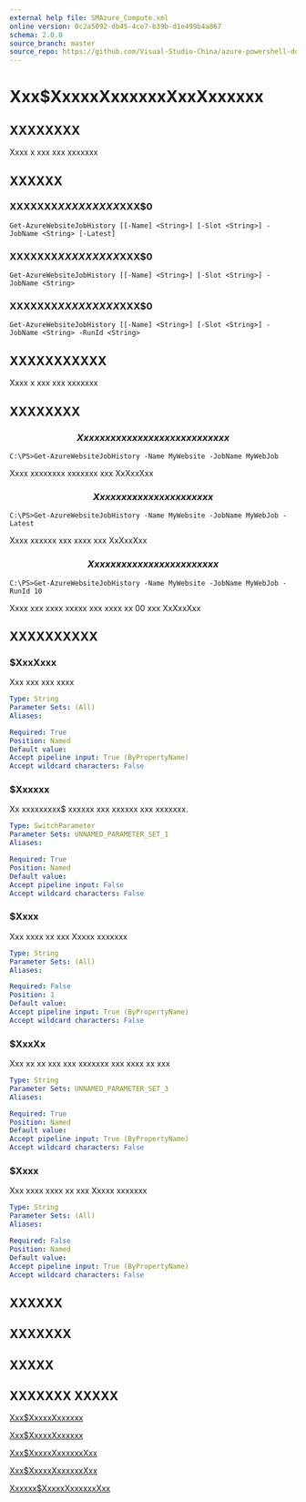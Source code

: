 ```yaml
---
external help file: SMAzure_Compute.xml
online version: 0c2a5092-db45-4ce7-b39b-d1e499b4a867
schema: 2.0.0
source_branch: master
source_repo: https://github.com/Visual-Studio-China/azure-powershell-docs-int
---
```


# Xxx$XxxxxXxxxxxxXxxXxxxxxx
## XXXXXXXX
Xxxx x xxx xxx xxxxxxx

## XXXXXX

### XXXXXXX$XXXXXXXXX$XXX$0
```
Get-AzureWebsiteJobHistory [[-Name] <String>] [-Slot <String>] -JobName <String> [-Latest]
```

### XXXXXXX$XXXXXXXXX$XXX$0
```
Get-AzureWebsiteJobHistory [[-Name] <String>] [-Slot <String>] -JobName <String>
```

### XXXXXXX$XXXXXXXXX$XXX$0
```
Get-AzureWebsiteJobHistory [[-Name] <String>] [-Slot <String>] -JobName <String> -RunId <String>
```

## XXXXXXXXXXX
Xxxx x xxx xxx xxxxxxx

## XXXXXXXX

### $$$$$$$$$$$$$$  Xxx xxxxxxxx xxxxxxx xxx x xxx xxx $$$$$$$$$$$$$$
```
C:\PS>Get-AzureWebsiteJobHistory -Name MyWebsite -JobName MyWebJob
```

Xxxx xxxxxxxx xxxxxxx xxx XxXxxXxx

### $$$$$$$$$$$$$$  Xxx xxxxxx xxx xxx x xxx xxx $$$$$$$$$$$$$$
```
C:\PS>Get-AzureWebsiteJobHistory -Name MyWebsite -JobName MyWebJob -Latest
```

Xxxx xxxxxx xxx xxxx xxx XxXxxXxx

### $$$$$$$$$$$$$$  Xxx xxxxxxxx xxx xxx x xxx xxx $$$$$$$$$$$$$$
```
C:\PS>Get-AzureWebsiteJobHistory -Name MyWebsite -JobName MyWebJob -RunId 10
```

Xxxx xxx xxxx xxxxx xxx xxxx xx 00 xxx XxXxxXxx

## XXXXXXXXXX

### $XxxXxxx
Xxx xxx xxx xxxx

```yaml
Type: String
Parameter Sets: (All)
Aliases: 

Required: True
Position: Named
Default value: 
Accept pipeline input: True (ByPropertyName)
Accept wildcard characters: False
```

### $Xxxxxx
Xx xxxxxxxxx$ xxxxxx xxx xxxxxx xxx xxxxxxx.

```yaml
Type: SwitchParameter
Parameter Sets: UNNAMED_PARAMETER_SET_1
Aliases: 

Required: True
Position: Named
Default value: 
Accept pipeline input: False
Accept wildcard characters: False
```

### $Xxxx
Xxx xxxx xx xxx Xxxxx xxxxxxx

```yaml
Type: String
Parameter Sets: (All)
Aliases: 

Required: False
Position: 1
Default value: 
Accept pipeline input: True (ByPropertyName)
Accept wildcard characters: False
```

### $XxxXx
Xxx xx xx xxx xxx xxxxxxx xxx xxxx xx xxx

```yaml
Type: String
Parameter Sets: UNNAMED_PARAMETER_SET_3
Aliases: 

Required: True
Position: Named
Default value: 
Accept pipeline input: True (ByPropertyName)
Accept wildcard characters: False
```

### $Xxxx
Xxx xxxx xxxx xx xxx Xxxxx xxxxxxx

```yaml
Type: String
Parameter Sets: (All)
Aliases: 

Required: False
Position: Named
Default value: 
Accept pipeline input: True (ByPropertyName)
Accept wildcard characters: False
```

## XXXXXX

## XXXXXXX

## XXXXX

## XXXXXXX XXXXX

[Xxx$XxxxxXxxxxxx](0c2a5092-db45-4ce7-b39b-d1e499b4a867)

[Xxx$XxxxxXxxxxxx](498c1abd-298b-43e9-ac53-bc57054a5387)

[Xxx$XxxxxXxxxxxxXxx](5ef76b84-385f-419e-8aba-228d53ce2232)

[Xxx$XxxxxXxxxxxxXxx](89c77daa-24fd-4b27-b624-3486fe642722)

[Xxxxxx$XxxxxXxxxxxxXxx](e25091a2-2472-4674-978c-ec1522631bc1)


